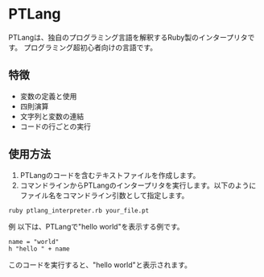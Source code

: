 # PTLang

PTLangは、独自のプログラミング言語を解釈するRuby製のインタープリタです。
プログラミング超初心者向けの言語です。

## 特徴

- 変数の定義と使用
- 四則演算
- 文字列と変数の連結
- コードの行ごとの実行

## 使用方法

1. PTLangのコードを含むテキストファイルを作成します。
2. コマンドラインからPTLangのインタープリタを実行します。以下のようにファイル名をコマンドライン引数として指定します。

```bash
ruby ptlang_interpreter.rb your_file.pt
```
例
以下は、PTLangで"hello world"を表示する例です。
```
name = "world"
h "hello " + name
```
このコードを実行すると、"hello world"と表示されます。